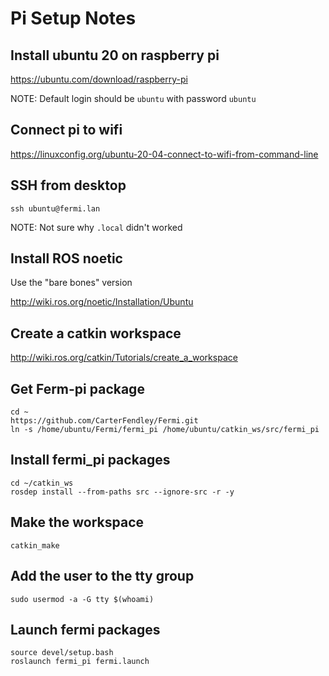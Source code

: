 # Pi Setup Notes

## Install ubuntu 20 on raspberry pi 

https://ubuntu.com/download/raspberry-pi

NOTE: Default login should be `ubuntu` with password `ubuntu`

## Connect pi to wifi

https://linuxconfig.org/ubuntu-20-04-connect-to-wifi-from-command-line

## SSH from desktop

```
ssh ubuntu@fermi.lan
```

NOTE: Not sure why `.local` didn't worked

## Install ROS noetic

Use the "bare bones" version

http://wiki.ros.org/noetic/Installation/Ubuntu


## Create a catkin workspace

http://wiki.ros.org/catkin/Tutorials/create_a_workspace

## Get Ferm-pi package

```
cd ~
https://github.com/CarterFendley/Fermi.git
ln -s /home/ubuntu/Fermi/fermi_pi /home/ubuntu/catkin_ws/src/fermi_pi
```

## Install fermi_pi packages

```
cd ~/catkin_ws
rosdep install --from-paths src --ignore-src -r -y
```

## Make the workspace

```
catkin_make
```

## Add the user to the tty group

```
sudo usermod -a -G tty $(whoami)
```

## Launch fermi packages

```
source devel/setup.bash
roslaunch fermi_pi fermi.launch
```